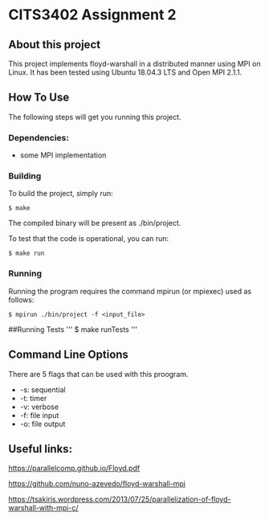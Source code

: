 # CITS3402 Assignment 2

## About this project
This project implements floyd-warshall in a distributed manner using MPI 
on Linux. It has been tested using Ubuntu 18.04.3 LTS and Open MPI 2.1.1.

## How To Use
The following steps will get you running this project.

### Dependencies:
* some MPI implementation

### Building
To build the project, simply run:
``` 
$ make
```
The compiled binary will be present as ./bin/project.

To test that the code is operational, you can run:
```
$ make run
```

### Running
Running the program requires the command mpirun (or mpiexec) used as follows:
```
$ mpirun ./bin/project -f <input_file>
```

##Running Tests
'''
$ make runTests
'''

## Command Line Options
There are 5 flags that can be used with this proogram.
- \-s: sequential
- \-t: timer
- \-v: verbose
- \-f: file input
- \-o: file output


## Useful links:

https://parallelcomp.github.io/Floyd.pdf

https://github.com/nuno-azevedo/floyd-warshall-mpi

https://tsakiris.wordpress.com/2013/07/25/parallelization-of-floyd-warshall-with-mpi-c/
